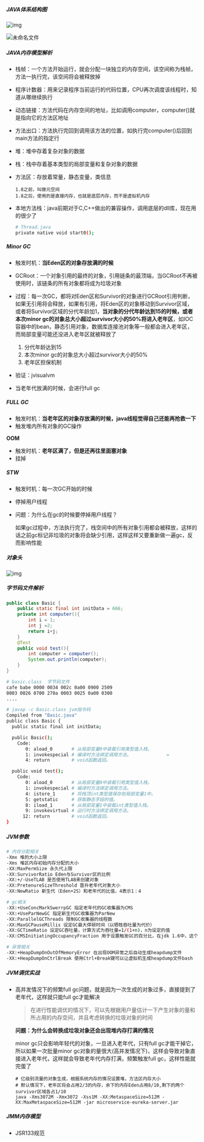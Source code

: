 ##### JAVA体系结构图

![img](https://timgsa.baidu.com/timg?image&quality=80&size=b9999_10000&sec=1597081208302&di=01ad598a1dbda4ae25c20ac42785663e&imgtype=0&src=http%3A%2F%2Fimg4.imgtn.bdimg.com%2Fit%2Fu%3D743981714%2C3631922985%26fm%3D214%26gp%3D0.jpg)

![未命名文件](D:\下载\未命名文件.jpg)

##### JAVA内存模型解析

- 栈帧：一个方法开始运行，就会分配一块独立的内存空间，该空间称为栈帧，方法一执行完，该空间将会被释放掉

- 程序计数器：用来记录程序当前运行的代码位置，CPU再次调度该线程时，知道从哪继续执行

- 动态链接：方法代码在内存空间的地址，比如调用computer，computer()就是指向它的方法区地址

- 方法出口：方法执行完回到调用该方法的位置，如执行完computer()后回到main方法的指定行

- 堆：堆中存着复杂对象的数据

- 栈：栈中存着基本类型的局部变量和复杂对象的数据

- 方法区：存放着常量，静态变量，类信息

  ```
  1.8之前，叫做元空间
  1.8之后，使用的是直接内存，也就是底层内存，而不是虚拟机内存
  ```

  

- 本地方法栈：java前期对于C,C++做出的兼容操作，调用底层的dll库，现在用的很少了

  ```bash
  # Thread.java
  private native void start0();
  ```

##### Minor GC

- 触发时机：**当Eden区的对象存放满的时候**

- GCRoot：一个对象引用的最终的对象，引用链条的最顶端，当GCRoot不再被使用时，该链条的所有对象都将成为垃圾对象
- 过程：每一次GC，都将对Eden区和Survivor的对象进行GCRoot引用判断，如果无引用将会释放，如果有引用，将Eden区的对象移动到Survivor区域，或者将Survivor区域的分代年龄加1，**当对象的分代年龄达到15的时候，或者本次minor gc的对象总大小超过survivor大小的50%将进入老年区**，如IOC容器中的bean，静态引用对象，数据库连接池对象等一般都会进入老年区，而局部变量可能还没进入老年区就被释放了
  1. 分代年龄达到15
  2. 本次minor gc的对象总大小超过survivor大小的50%
  3. 老年区担保机制
- 验证：jvisualvm
- 当老年代放满的时候，会进行full gc

##### FULL GC

- 触发时机：**当老年区的对象存放满的时候，java线程觉得自己还能再抢救一下**
- 触发堆内所有对象的GC操作

**OOM**

- 触发时机：**老年区满了，但是还再往里面塞对象**
- 挂掉

##### STW

- 触发时机：每一次GC开始的时候

- 停掉用户线程 

- 问题：为什么在gc的时候要停掉用户线程？

  如果gc过程中，方法执行完了，栈空间中的所有对象引用都会被释放，这样的话之前gc标记非垃圾的对象将会缺少引用，这样这样又要重新做一遍gc，反而影响性能

##### 对象头

![img](https://upload-images.jianshu.io/upload_images/10154499-1192eff42249e57f.jpg?imageMogr2/auto-orient/strip|imageView2/2/w/999/format/webp)

##### 字节码文件解析

```java
public class Basic {
    public static final int initData = 666;
    private int computer(){
        int i = 1;
        int j =2;
        return i+j;
    }
    @Test
    public void test(){
        int computer = computer();
        System.out.println(computer);
    }
}
```

```bash
# basic.class  字节码文件
cafe babe 0000 0034 002c 0a00 0900 2509
0003 0026 0700 270a 0003 0025 0a00 0300
....
```

```bash
# javap -c Basic.class jvm指令码  
Compiled from "Basic.java"
public class Basic {
  public static final int initData;

  public Basic();
    Code:
       0: aload_0		# 从局部变量0中装载引用类型值入栈。
       1: invokespecial # 编译时方法绑定调用方法。             =
       4: return		# void函数返回。

  public void test();
    Code:
       0: aload_0		# 从局部变量0中装载引用类型值入栈。
       1: invokespecial # 编译时方法绑定调用方法。                 
       4: istore_1		# 将栈顶int类型值保存到局部变量1中。
       5: getstatic     # 获取静态字段的值。               
       8: iload_1 		# 从局部变量1中装载int类型值入栈。
       9: invokevirtual # 运行时方法绑定调用方法。               
      12: return		# void函数返回。
}
```

##### JVM参数

```bash
# 内存分配相关
-Xmx 堆的大小上限
-Xms 堆区内存初始内存分配的大小
-XX:MaxPermSize 永久代上限
-XX:SurvivorRatio Eden与Survivor区的比例
-XX:+/-UseTLAB 是否使用TLAB来创建对象
-XX:PretenureSizeThreshold 晋升老年代对象大小
-XX:NewRatio 新生代（Eden+2S）和老年代的比值，4表示1：4
```

```bash
# gc相关
-XX:+UseConcMarkSwerrpGC 指定老年代的GC收集器为CMS
-XX:+UseParNewGC 指定新生代GC收集器为ParNew
-XX:ParallelGCThreads 限制GC收集器的线程数
-XX:MaxGCPauseMillis 设定GC最大停顿时间（以牺牲吞吐量为代价）
-XX:GCTimeRatio 设定GC吞吐量，计算方式为吞吐量=1/(1+n)，n为设定的值
-XX:CMSInitiatingOccupancyFraction 用于设置触发GC的百分比，在jdk 1.6中，这个值时92%
```

```bash
# 异常相关
-XX:+HeapDumpOnOutOfMemoryError 在出现OOM异常之后自动生成heapdump文件
-XX:+HeapDumpOnCtrlBreak 使用Ctrl+Break键可以让虚拟机生成heapdump文件bash
```



##### JVM调优实战

- 高并发情况下的频繁full gc问题，就是因为一次生成的对象过多，直接提到了老年代，这样就只能full gc才能解决

  > 在进行性能调优的情况下，可以先根据用户量估计一下产生对象的量和所占用的内存空间，并且考虑转换的垃圾对象的时间

  **问题：为什么会转换成垃圾对象还会出现堆内存打满的情况**

  minor gc只会影响年轻代的对象，一旦进入老年代，只有full gc才能干掉它，所以如果一次批量minor gc对象的量很大(高并发情况下)，这样会导致对象直接进入老年代，这样就会导致老年代内存打满，频繁触发full gc，这样性能就完蛋了

  ```
  # 亿级别流量的对象生成，根据系统内存的情况设置堆，方法区内存大小
  # 默认情况下，老年区将会占用2/3的内存，余下的内存Eden占用8/10,剩下的两个survivor区域各占1/10
  java -Xms3072M -Xmx3072 -Xss1M -XX:MetaspaceSize=512M -XX:MaxMetaspaceSize=512M -jar microservice-eureka-server.jar
  ```


##### JMM内存模型

- JSR133规范





































